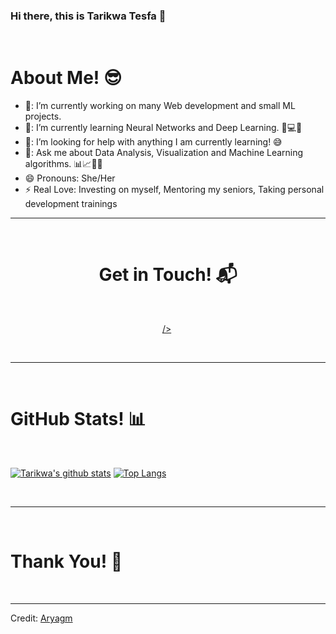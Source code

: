 ### Hi there, this is Tarikwa Tesfa 👋

<Br>
<h1>About Me! 😎</h1>

- 🔭: I’m currently working on many Web development and small ML projects.
- 🌱: I’m currently learning Neural Networks and Deep Learning. 🧠💻🤖
- 🤔: I’m looking for help with anything I am currently learning! 😅
- 💬: Ask me about Data Analysis, Visualization and Machine Learning algorithms. 📊📈🤖🧠
- 😄  Pronouns: She/Her
- ⚡  Real Love: Investing on myself, Mentoring my seniors, Taking personal development trainings
  
<hr>
<Br>
<h1 align="center">Get in Touch! 📬</h1>
<Br>
<p align="center">
<a href="https://www.linkedin.com/in/arya-manjaramkar" target="blank"></a> &nbsp;&nbsp;&nbsp;  <a href="mailto:tariktesfa9090@gmail.com" target="blank"> /></a>    &nbsp;&nbsp;&nbsp;       <a href="https://github.com/tariktesfa" target="blank"><img align="center" /></a>
</p>
   

<Br>
<hr>
<Br>
<h1>GitHub Stats! 📊</h1>
<Br>
  
[![Tarikwa's github stats](https://github-readme-stats.vercel.app/api?username=tariktesfa&show_icons=true&theme=merko)](https://github.com/tariktesfa/github-readme-stats) [![Top Langs](https://github-readme-stats.vercel.app/api/top-langs/?username=tariktesfa&layout=compact&theme=merko)](https://github.com/tariktesfa/github-readme-stats)
  
  
<Br>
<hr>
<Br>
<h1>Thank You! 🤵 </h1>
<Br>

------
  
Credit: [Aryagm](https://github.com/Aryagm)


